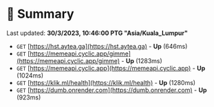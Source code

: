 # 📖 Summary
Last updated: **30/3/2023, 10:46:00 PTG "Asia/Kuala_Lumpur"**

- `GET` [https://hst.aytea.ga](https://hst.aytea.ga) - **Up** (646ms)
- `GET` [https://memeapi.cyclic.app/gimme](https://memeapi.cyclic.app/gimme) - **Up** (1283ms)
- `GET` [https://memeapi.cyclic.app](https://memeapi.cyclic.app) - **Up** (1024ms)
- `GET` [https://klik.ml/health](https://klik.ml/health) - **Up** (1280ms)
- `GET` [https://dumb.onrender.com](https://dumb.onrender.com) - **Up** (923ms)
